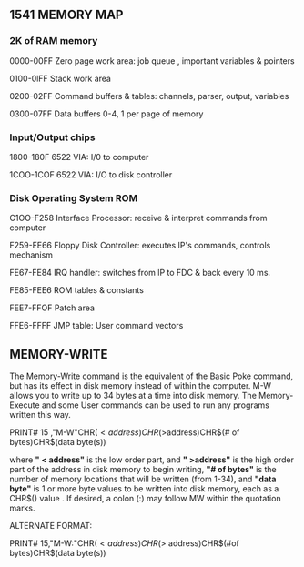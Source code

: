 ## 1541 MEMORY MAP

### 2K of RAM memory

0000-00FF     Zero page work area: job queue , important variables & pointers

0100-0lFF     Stack work area

0200-02FF     Command buffers & tables: channels, parser, output, variables

0300-07FF     Data buffers 0-4, 1 per page of memory 

### Input/Output chips

1800-180F     6522 VIA: I/0 to computer

1COO-1COF     6522 VIA: I/O to disk controller

### Disk Operating System ROM

C1OO-F258     Interface Processor: receive & interpret commands from computer

F259-FE66     Floppy Disk Controller: executes IP's commands, controls mechanism

FE67-FE84     IRQ handler: switches from lP to FDC & back every 10 ms.

FE85-FEE6     ROM tables & constants

FEE7-FFOF     Patch area

FFE6-FFFF     JMP table: User command vectors 

## MEMORY-WRITE 

The Memory-Write command is the equivalent of the Basic Poke command, but has
its effect in disk memory instead of within the computer. M-W allows you to write up to
34 bytes at a time into disk memory. The Memory-Execute and some User commands can
be used to run any programs written this way. 


PRINT# 15 ,"M-W"CHR$( <address)CHR$(>address)CHR$(# of bytes)CHR$(data byte(s))

where **" < address"** is the low order part, and **" >address"** is the high order part of the
address in disk memory to begin writing, **"# of bytes"** is the number of memory
locations that will be written (from 1-34), and **"data byte"** is 1 or more byte values to be
written into disk memory, each as a CHR$() value . If desired, a colon (:) may follow MW within the quotation marks.

ALTERNATE FORMAT:

PRINT# 15,"M-W:"CHR$( <address)CHR$(> address)CHR$(#of bytes)CHR$(data byte(s)) 









 
